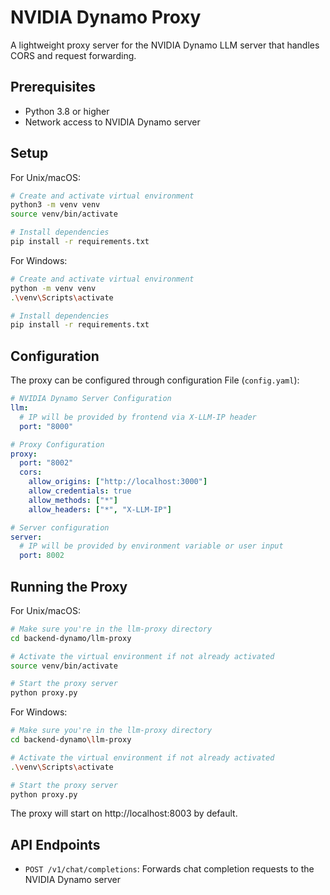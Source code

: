 # NVIDIA Dynamo Proxy

A lightweight proxy server for the NVIDIA Dynamo LLM server that handles CORS and request forwarding.

## Prerequisites

- Python 3.8 or higher
- Network access to NVIDIA Dynamo server

## Setup

For Unix/macOS:
```bash
# Create and activate virtual environment
python3 -m venv venv
source venv/bin/activate

# Install dependencies
pip install -r requirements.txt
```

For Windows:
```bash
# Create and activate virtual environment
python -m venv venv
.\venv\Scripts\activate

# Install dependencies
pip install -r requirements.txt
```

## Configuration

The proxy can be configured through configuration File (`config.yaml`):
```yaml
# NVIDIA Dynamo Server Configuration
llm:
  # IP will be provided by frontend via X-LLM-IP header
  port: "8000"

# Proxy Configuration
proxy:
  port: "8002"
  cors:
    allow_origins: ["http://localhost:3000"]
    allow_credentials: true
    allow_methods: ["*"]
    allow_headers: ["*", "X-LLM-IP"]

# Server configuration
server:
  # IP will be provided by environment variable or user input
  port: 8002 
```

## Running the Proxy

For Unix/macOS:
```bash
# Make sure you're in the llm-proxy directory
cd backend-dynamo/llm-proxy

# Activate the virtual environment if not already activated
source venv/bin/activate

# Start the proxy server
python proxy.py
```

For Windows:
```bash
# Make sure you're in the llm-proxy directory
cd backend-dynamo\llm-proxy

# Activate the virtual environment if not already activated
.\venv\Scripts\activate

# Start the proxy server
python proxy.py
```

The proxy will start on http://localhost:8003 by default.

## API Endpoints

- `POST /v1/chat/completions`: Forwards chat completion requests to the NVIDIA Dynamo server
